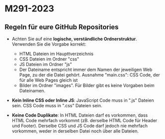 # M291-2023

## Regeln für eure GitHub Repositories

- Achten Sie auf eine **logische, verständliche Ordnerstruktur**. Verwenden Sie die Vorgabe korrekt:

  - HTML Dateien im Haupttverzeichnis
  - CSS Dateien im Ordner "css"
  - JS Dateien im Ordner "js"
  - Der Dateiname entspricht immer dem Namen der jeweiligen Web Page, zu der die Datei gehört. Ausnahme "main.css": CSS Code, der für alle Web Pages gleich ist
  - Bilder im Ordner "images". Für Bilder gibt es keine Vorgaben beim Dateinamen.

- **Kein Inline CSS oder Inline JS**:
  JavaScript Code muss in ".js" Dateien sein. CSS Code muss in ".css" Dateien sein.
- **Keine Code Duplikate**:
  In HTML Dateien darf es vorkommen, dass HTML Code mehrfach vorkommt (zB. derselbe HTML Code für Header und Footer).
  Derselbe CSS und JS Code darf jedoch nie mehrfach vorkommen, weder in derselben Datei noch über alle Dateien.
